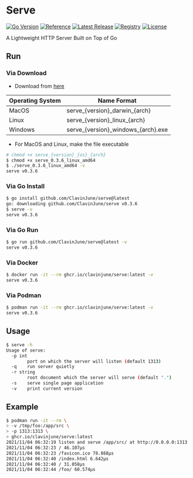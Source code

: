# Serve

[![Go Version](https://img.shields.io/static/v1?style=for-the-badge&label=Go+Version&message=1.17.3&color=blue&logo=go)](https://github.com/golang/go/releases/tag/go1.17.3)
[![Reference](https://img.shields.io/badge/reference-007d9c?style=for-the-badge&logo=go&logoColor=white&&labelColor=5c5c5c)](https://pkg.go.dev/github.com/ClavinJune/serve)
[![Latest Release](https://img.shields.io/github/tag/ClavinJune/serve.svg?style=for-the-badge&logo=github)](https://github.com/ClavinJune/serve/releases/latest)
[![Registry](https://img.shields.io/static/v1?style=for-the-badge&label=Registry&message=ghcr.io&color=red&logo=linux-containers)](https://ghcr.io/clavinjune/serve)
[![License](https://img.shields.io/github/license/ClavinJune/serve?style=for-the-badge)](https://github.com/ClavinJune/serve/blob/main/LICENSE)

A Lightweight HTTP Server Built on Top of Go

## Run

### Via Download

- Download from [here](https://github.com/ClavinJune/serve/releases)

| Operating System | Name Format |
| --- | --- |
| MacOS | serve_{version}\_darwin\_{arch} |
| Linux | serve_{version}\_linux\_{arch} |
| Windows | serve_{version}\_windows\_{arch}.exe |

- For MacOS and Linux, make the file executable

```bash
# chmod +x serve_{version}_{os}_{arch}
$ chmod +x serve_0.3.6_linux_amd64
$ ./serve_0.3.6_linux_amd64 -v
serve v0.3.6
```

### Via Go Install

```bash
$ go install github.com/ClavinJune/serve@latest
go: downloading github.com/ClavinJune/serve v0.3.6
$ serve -v
serve v0.3.6
```

### Via Go Run

```bash
$ go run github.com/ClavinJune/serve@latest -v
serve v0.3.6
```

### Via Docker

```bash
$ docker run -it --rm ghcr.io/clavinjune/serve:latest -v
serve v0.3.6
```

### Via Podman

```bash
$ podman run -it --rm ghcr.io/clavinjune/serve:latest -v
serve v0.3.6
```

## Usage

```bash
$ serve -h
Usage of serve:
  -p int
        port on which the server will listen (default 1313)
  -q    run server quietly
  -r string
        root document which the server will serve (default ".")
  -s    serve single page application
  -v    print current version
```

## Example

```bash
$ podman run -it --rm \
> -v /tmp/foo:/app/src \
> -p 1313:1313 \
> ghcr.io/clavinjune/serve:latest
2021/11/04 06:32:19 listen and serve /app/src/ at http://0.0.0.0:1313
2021/11/04 06:32:23 / 46.107µs
2021/11/04 06:32:23 /favicon.ico 78.868µs
2021/11/04 06:32:40 /index.html 6.642µs
2021/11/04 06:32:40 / 31.058µs
2021/11/04 06:32:44 /foo/ 60.574µs
```
